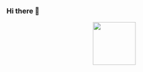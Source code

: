 ### Hi there 👋

<div id="header" align="center">
  <img src="https://media4.giphy.com/media/qgQUggAC3Pfv687qPC/200.webp?cid=ecf05e47dn9hgu77i3hq3lgg8srbc6fpqvx6fhqwdos988qi&ep=v1_gifs_search&rid=200.webp&ct=" width="100"/>
</div>

<!--
**Mukilan03h/Mukilan03h** is a ✨ _special_ ✨ repository because its `README.md` (this file) appears on your GitHub profile.

Here are some ideas to get you started:

- 🔭 I’m currently working on ...
- 🌱 I’m currently learning ...
- 👯 I’m looking to collaborate on ...
- 🤔 I’m looking for help with ...
- 💬 Ask me about ...
- 📫 How to reach me: ...
- 😄 Pronouns: ...
- ⚡ Fun fact: ...
-->
